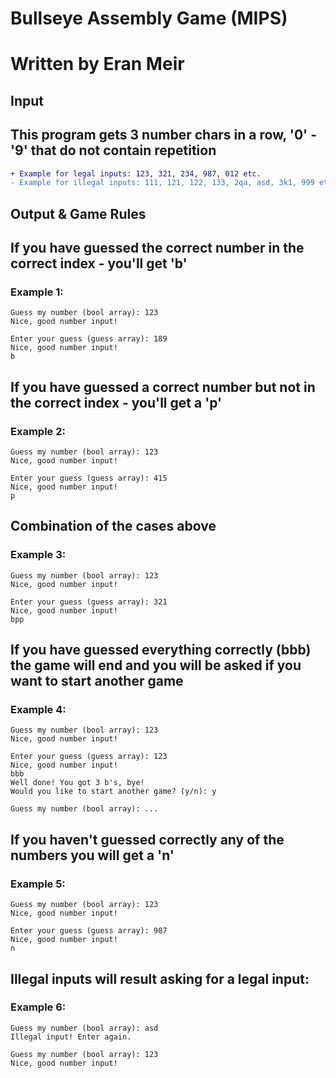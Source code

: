 #  Bullseye Assembly Game (MIPS)
#  Written by Eran Meir    

## Input
## This program gets 3 number chars in a row, '0' - '9' that do not contain repetition
```diff
+ Example for legal inputs: 123, 321, 234, 987, 012 etc.
- Example for illegal inputs: 111, 121, 122, 133, 2qa, asd, 3k1, 999 etc.
```

## Output & Game Rules
## If you have guessed the correct number in the correct index - you'll get 'b'

### Example 1:
```
Guess my number (bool array): 123
Nice, good number input!

Enter your guess (guess array): 189
Nice, good number input!
b
```

## If you have guessed a correct number but not in the correct index - you'll get a 'p'
### Example 2:
```
Guess my number (bool array): 123
Nice, good number input!

Enter your guess (guess array): 415
Nice, good number input!
p
```
## Combination of the cases above
### Example 3:
```
Guess my number (bool array): 123
Nice, good number input!

Enter your guess (guess array): 321
Nice, good number input!
bpp
```

## If you have guessed everything correctly (bbb) the game will end and you will be asked if you want to start another game
### Example 4:
```
Guess my number (bool array): 123
Nice, good number input!

Enter your guess (guess array): 123
Nice, good number input!
bbb
Well done! You got 3 b's, bye! 
Would you like to start another game? (y/n): y

Guess my number (bool array): ...
```

## If you haven't guessed correctly any of the numbers you will get a 'n'
### Example 5:
```
Guess my number (bool array): 123
Nice, good number input!

Enter your guess (guess array): 987
Nice, good number input!
n
```

## Illegal inputs will result asking for a legal input:
### Example 6:
```
Guess my number (bool array): asd
Illegal input! Enter again.

Guess my number (bool array): 123
Nice, good number input!
```


